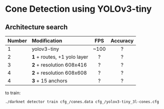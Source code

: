 # Cone Detection using YOLOv3-tiny

## Architecture search
| Number | Modification            | FPS          | Accuracy |
| :----- | :-------------          | :----------: |:----------: |
| 1      | yolov3-tiny             | ~100   |    ?  |
| 2      | **1** + routes, +1 yolo layer | ?   |    ?  |
| 3      | **2** + resolution 608x416 | ?   |    ?  |
| 4      | **2** + resolution 608x608 | ?   |    ?  |
| 4      | **3** + 15 anchors         | ?   |    ?  |

  

to train:
```sh
./darknet detector train cfg_/cones.data cfg_/yolov3-tiny_3l-cones.cfg ../yolo_weights/darknet53.conv.74 -map    
```
